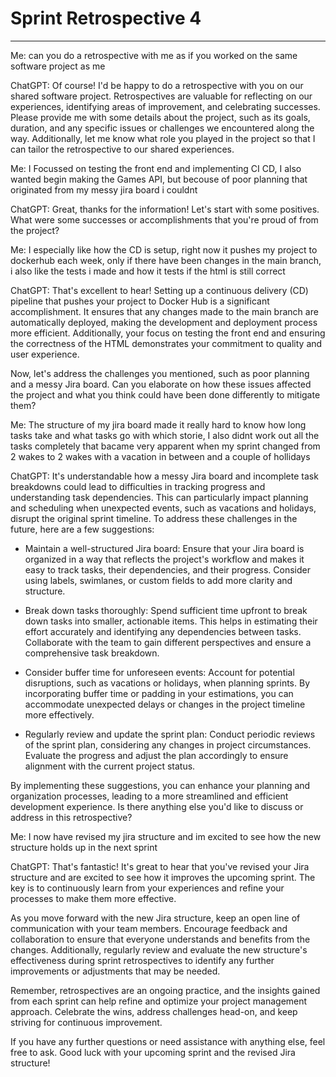 # Sprint Retrospective 4
***

Me: can you do a retrospective with me as if you worked on the same software project as me

ChatGPT: Of course! I'd be happy to do a retrospective with you on our shared software project. Retrospectives are valuable for reflecting on our experiences, identifying areas of improvement, and celebrating successes. Please provide me with some details about the project, such as its goals, duration, and any specific issues or challenges we encountered along the way. Additionally, let me know what role you played in the project so that I can tailor the retrospective to our shared experiences.

Me: I Focussed on testing the front end and implementing CI CD, I also wanted begin making the Games API, but becouse of poor planning that originated from my messy jira board i couldnt

ChatGPT: Great, thanks for the information! Let's start with some positives. What were some successes or accomplishments that you're proud of from the project?

Me: I especially like how the CD is setup, right now it pushes my project to dockerhub each week, only if there have been changes in the main branch, i also like the tests i made and how it tests if the html is still correct

ChatGPT: That's excellent to hear! Setting up a continuous delivery (CD) pipeline that pushes your project to Docker Hub is a significant accomplishment. It ensures that any changes made to the main branch are automatically deployed, making the development and deployment process more efficient. Additionally, your focus on testing the front end and ensuring the correctness of the HTML demonstrates your commitment to quality and user experience.

Now, let's address the challenges you mentioned, such as poor planning and a messy Jira board. Can you elaborate on how these issues affected the project and what you think could have been done differently to mitigate them?

Me: The structure of my jira board made it really hard to know how long tasks take and what tasks go with which storie, I also didnt work out all the tasks completely that bacame very apparent when my sprint changed from 2 wakes to 2 wakes with a vacation in between and a couple of hollidays

ChatGPT: It's understandable how a messy Jira board and incomplete task breakdowns could lead to difficulties in tracking progress and understanding task dependencies. This can particularly impact planning and scheduling when unexpected events, such as vacations and holidays, disrupt the original sprint timeline. To address these challenges in the future, here are a few suggestions:

   + Maintain a well-structured Jira board: Ensure that your Jira board is organized in a way that reflects the project's workflow and makes it easy to track tasks, their dependencies, and their progress. Consider using labels, swimlanes, or custom fields to add more clarity and structure.

   + Break down tasks thoroughly: Spend sufficient time upfront to break down tasks into smaller, actionable items. This helps in estimating their effort accurately and identifying any dependencies between tasks. Collaborate with the team to gain different perspectives and ensure a comprehensive task breakdown.

   + Consider buffer time for unforeseen events: Account for potential disruptions, such as vacations or holidays, when planning sprints. By incorporating buffer time or padding in your estimations, you can accommodate unexpected delays or changes in the project timeline more effectively.

   + Regularly review and update the sprint plan: Conduct periodic reviews of the sprint plan, considering any changes in project circumstances. Evaluate the progress and adjust the plan accordingly to ensure alignment with the current project status.

By implementing these suggestions, you can enhance your planning and organization processes, leading to a more streamlined and efficient development experience. Is there anything else you'd like to discuss or address in this retrospective?

Me: I now have revised my jira structure and im excited to see how the new structure holds up in the next sprint

ChatGPT: That's fantastic! It's great to hear that you've revised your Jira structure and are excited to see how it improves the upcoming sprint. The key is to continuously learn from your experiences and refine your processes to make them more effective.

As you move forward with the new Jira structure, keep an open line of communication with your team members. Encourage feedback and collaboration to ensure that everyone understands and benefits from the changes. Additionally, regularly review and evaluate the new structure's effectiveness during sprint retrospectives to identify any further improvements or adjustments that may be needed.

Remember, retrospectives are an ongoing practice, and the insights gained from each sprint can help refine and optimize your project management approach. Celebrate the wins, address challenges head-on, and keep striving for continuous improvement.

If you have any further questions or need assistance with anything else, feel free to ask. Good luck with your upcoming sprint and the revised Jira structure!
